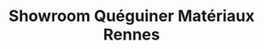 ---
title: "Showroom Quéguiner Matériaux Rennes"
url: /rennes/showroom-queguiner-materiaux-rennes/
shop: commerce
---